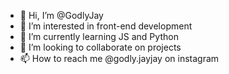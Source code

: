 - 👋 Hi, I’m @GodlyJay
- 👀 I’m interested in front-end development
- 🌱 I’m currently learning JS and Python
- 💞️ I’m looking to collaborate on projects
- 📫 How to reach me @godly.jayjay on instagram

<!---
GodlyJay/GodlyJay is a ✨ special ✨ repository because its `README.md` (this file) appears on your GitHub profile.
You can click the Preview link to take a look at your changes.
--->
